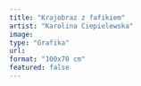 ```yaml
---
title: "Krajobraz z fafikiem"
artist: "Karolina Ciepielewska"
image:
type: "Grafika"
url:
format: "100x70 cm"
featured: false
---
```

